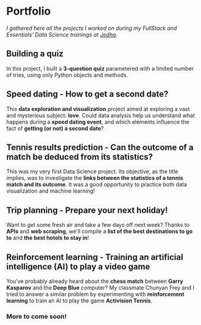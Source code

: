 # Portfolio

*I gathered here all the projects I worked on during my FullStack and Essentials' Data Science trainings at [Jedha](https://www.jedha.co/).*

## Building a quiz

In this project, I built a **3-question quiz** parametered with a limited number of tries, using only Python objects and methods.

## Speed dating - How to get a second date?

This **data exploration and visualization** project aimed at exploring a vast and mysterious subject: **love**. Could data analysis help us understand what happens during a **speed dating event**, and which elements influence the fact of **getting (or not) a second date**?

## Tennis results prediction - Can the outcome of a match be deduced from its statistics?

This was my very first Data Science project. Its objective, as the title implies, was to investigate the **links between the statistics of a tennis match and its outcome**. It was a good opportunity to practice both data visualization and machine learning!

## Trip planning - Prepare your next holiday!

Want to get some fresh air and take a few days off next week? Thanks to **APIs** and **web scraping**, we'll compile a **list of the best destinations to go to** and **the best hotels to stay in**!

## Reinforcement learning - Training an artificial intelligence (AI) to play a video game

You've probably already heard about the **chess match** between **Garry Kasparov** and the **Deep Blue** computer? My classmate Chunyan Frey and I tried to answer a similar problem by experimenting with **reinforcement learning** to train an AI to play the game **Activision Tennis**.

### More to come soon!